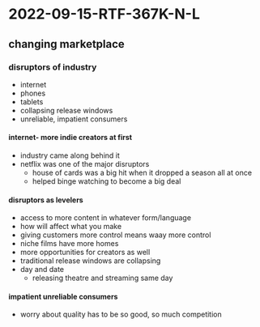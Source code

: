 # 2022-09-15-RTF-367K-N-L
## changing marketplace
### disruptors of industry
- internet
- phones
- tablets
- collapsing release windows
- unreliable, impatient consumers
#### internet- more indie creators at first
- industry came along behind it
- netflix was one of the major disruptors
  - house of cards was a big hit when it dropped a season all at once
  - helped binge watching to become a big deal
#### disruptors as levelers
- access to more content in whatever form/language
- how will affect what you make
- giving customers more control means waay more control 
- niche films have more homes
- more opportunities for creators as well 
- traditional release windows are collapsing
- day and date
  - releasing theatre and streaming same day
#### impatient unreliable consumers
- worry about quality
has to be so good, so much competition